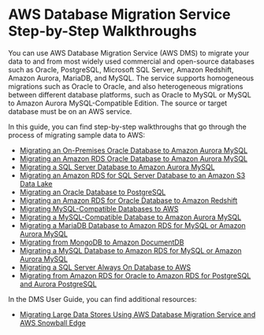 # AWS Database Migration Service Step\-by\-Step Walkthroughs<a name="dms-sbs-welcome"></a>

You can use AWS Database Migration Service \(AWS DMS\) to migrate your data to and from most widely used commercial and open\-source databases such as Oracle, PostgreSQL, Microsoft SQL Server, Amazon Redshift, Amazon Aurora, MariaDB, and MySQL\. The service supports homogeneous migrations such as Oracle to Oracle, and also heterogeneous migrations between different database platforms, such as Oracle to MySQL or MySQL to Amazon Aurora MySQL\-Compatible Edition\. The source or target database must be on an AWS service\.

In this guide, you can find step\-by\-step walkthroughs that go through the process of migrating sample data to AWS:
+  [Migrating an On\-Premises Oracle Database to Amazon Aurora MySQL](chap-on-premoracle2aurora.md) 
+  [Migrating an Amazon RDS Oracle Database to Amazon Aurora MySQL](chap-rdsoracle2aurora.md) 
+  [Migrating a SQL Server Database to Amazon Aurora MySQL](chap-sqlserver2aurora.md) 
+  [Migrating an Amazon RDS for SQL Server Database to an Amazon S3 Data Lake](chap-rdssqlserver2s3datalake.md) 
+  [Migrating an Oracle Database to PostgreSQL](chap-rdsoracle2postgresql.md) 
+  [Migrating an Amazon RDS for Oracle Database to Amazon Redshift](chap-rdsoracle2redshift.md) 
+  [Migrating MySQL\-Compatible Databases to AWS](chap-mysql.md) 
+  [Migrating a MySQL\-Compatible Database to Amazon Aurora MySQL](chap-mysql2aurora.md) 
+  [Migrating a MariaDB Database to Amazon RDS for MySQL or Amazon Aurora MySQL](chap-mariadb2auroramysql.md) 
+  [Migrating from MongoDB to Amazon DocumentDB](chap-mongodb2documentdb.md) 
+  [Migrating a MySQL Database to Amazon RDS for MySQL or Amazon Aurora MySQL](chap-manageddatabases.mysql2rds.md) 
+  [Migrating a SQL Server Always On Database to AWS](chap-manageddatabases.sqlserveralwayson.md) 
+  [Migrating from Amazon RDS for Oracle to Amazon RDS for PostgreSQL and Aurora PostgreSQL](chap-oracle-postgresql.md) 

In the DMS User Guide, you can find additional resources:
+  [Migrating Large Data Stores Using AWS Database Migration Service and AWS Snowball Edge](https://docs.aws.amazon.com/dms/latest/userguide/CHAP_LargeDBs.html) 